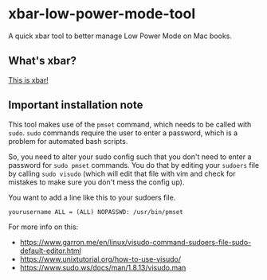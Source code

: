 # xbar-low-power-mode-tool
A quick xbar tool to better manage Low Power Mode on Mac books.

## What's xbar?

[This is xbar!](https://xbarapp.com/)

## Important installation note

This tool makes use of the `pmset` command, which needs to be called with `sudo`. `sudo` commands require the user to enter a password, which is a problem for automated bash scripts. 

So, you need to alter your sudo config such that you don't need to enter a password for `sudo pmset` commands. You do that by editing your `sudoers` file by calling `sudo visudo` (which will edit that file with vim and check for mistakes to make sure you don't mess the config up).

You want to add a line like this to your sudoers file.

```
yourusername ALL = (ALL) NOPASSWD: /usr/bin/pmset
```

For more info on this:

- https://www.garron.me/en/linux/visudo-command-sudoers-file-sudo-default-editor.html
- https://www.unixtutorial.org/how-to-use-visudo/
- https://www.sudo.ws/docs/man/1.8.13/visudo.man
